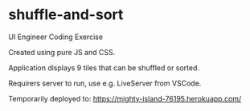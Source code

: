 # shuffle-and-sort
UI Engineer Coding Exercise

Created using pure JS and CSS.

Application displays 9 tiles that can be shuffled or sorted.

Requirers server to run, use e.g. LiveServer from VSCode.

Temporarily deployed to: https://mighty-island-76195.herokuapp.com/
